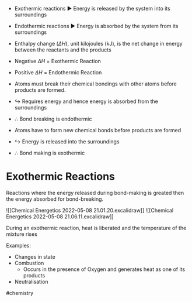 - Exothermic reactions ▶ Energy is released by the system into its surroundings
- Endothermic reactions ▶ Energy is absorbed by the system from its surroundings

- Enthalpy change ($\Delta H$), unit kilojoules (kJ), is the net change in energy between the reactants and the products
- Negative $\Delta H$ = Exothermic Reaction
- Positive $\Delta H$ = Endothermic Reaction

- Atoms must break their chemical bondings with other atoms before products are formed.
- ↪ Requires energy and hence energy is absorbed from the surroundings
- $\therefore$ Bond breaking is endothermic

- Atoms have to form new chemical bonds before products are formed
- ↪ Energy is released into the surroundings
- $\therefore$ Bond making is exothermic
# Exothermic Reactions
Reactions where the energy released during bond-making is greated then the energy absorbed for bond-breaking.

![[Chemical Energetics 2022-05-08 21.01.20.excalidraw]]
![[Chemical Energetics 2022-05-08 21.06.11.excalidraw]]

During an exothermic reaction, heat is liberated and the temperature of the mixture rises

Examples:
- Changes in state
- Combustion
	- Occurs in the presence of Oxygen and generates heat as one of its products
- Neutralisation

#chemistry
